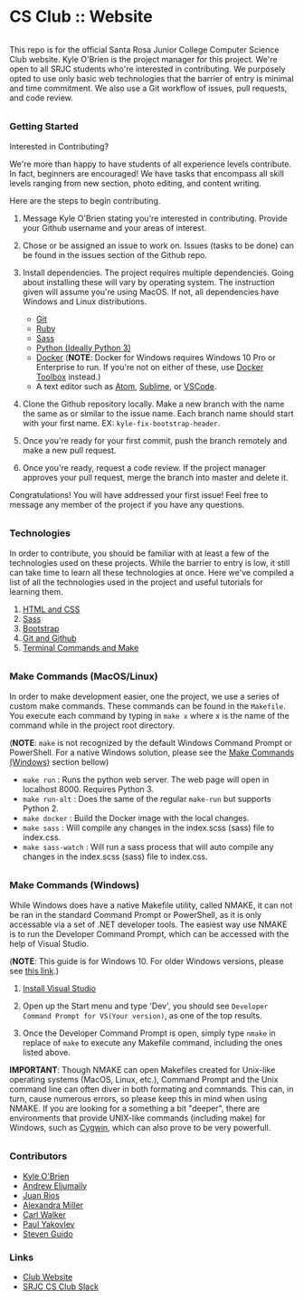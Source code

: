 #  CS Club :: Website

######

This repo is for the official Santa Rosa Junior College Computer Science Club website. Kyle O'Brien is the project manager for this project. We're open to all SRJC students who're interested in contributing. We purposely opted to use only basic web technologies that the barrier of entry is minimal and time commitment. We also use a Git workflow of issues, pull requests, and code review.

######

### Getting Started

Interested in Contributing?

We're more than happy to have students of all experience levels contribute. In fact, beginners are encouraged! We have tasks that encompass all skill levels ranging from new section, photo editing, and content writing.

Here are the steps to begin contributing.

1. Message Kyle O'Brien stating you're interested in contributing. Provide your Github username and your areas of interest.

2. Chose or be assigned an issue to work on. Issues (tasks to be done) can be found in the issues section of the Github repo.

3. Install dependencies. The project requires multiple dependencies. Going about installing these will vary by operating system. The instruction given will assume you're using MacOS. If not, all dependencies have Windows and Linux distributions.
    - [Git](https://git-scm.com/book/en/v2/Getting-Started-Installing-Git)
    - [Ruby](https://www.ruby-lang.org/en/documentation/installation/)
    - [Sass](https://sass-lang.com/install)
    - [Python (Ideally Python 3)](https://www.python.org/downloads/)
    - [Docker](https://docs.docker.com/install/) (**NOTE**: Docker for Windows requires Windows 10 Pro or Enterprise to run. If you're not on either of these, use [Docker Toolbox](https://docs.docker.com/toolbox/toolbox_install_windows/) instead.)
    - A text editor such as [Atom](https://atom.io/), [Sublime](https://www.sublimetext.com/), or [VSCode](https://code.visualstudio.com/).

4. Clone the Github repository locally. Make a new branch with the name the same as or similar to the issue name. Each branch name should start with your first name. EX: `kyle-fix-bootstrap-header`.

5. Once you're ready for your first commit, push the branch remotely and make a new pull request.

6. Once you're ready, request a code review. If the project manager approves your pull request, merge the branch into master and delete it.

Congratulations! You will have addressed your first issue! Feel free to message any member of the project if you have any questions.

######
### Technologies

In order to contribute, you should be familiar with at least a few of the technologies used on these projects. While the barrier to entry is low, it still can take time to learn all these technologies at once. Here we've compiled a list of all the technologies used in the project and useful tutorials for learning them.

1. [HTML and CSS](https://teamtreehouse.com/tracks/front-end-web-development)
2. [Sass](https://teamtreehouse.com/library/sass-basics-2)
3. [Bootstrap](https://teamtreehouse.com/library/bootstrap-4-basics-2)
5. [Git and Github](https://try.github.io/)
6. [Terminal Commands and Make](https://teamtreehouse.com/library/console-foundations)

######
### Make Commands (MacOS/Linux)

In order to make development easier, one the project, we use a series of custom make commands. These commands can be found in the `Makefile`. You execute each command by typing in `make x` where x is the name of the command while in the project root directory.

(**NOTE**: `make` is not recognized by the default Windows Command Prompt or PowerShell. For a native Windows solution, please see the [Make Commands (Windows)](https://github.com/Kyle1668/SRJC-CS-Club-Website/tree/andrew-readme-windows#make-commands-windows) section bellow)

* `make run` : Runs the python web server. The web page will open in localhost 8000. Requires Python 3.
* `make run-alt` : Does the same of the regular `make-run` but supports Python 2.
* `make docker` : Build the Docker image with the local changes.
* `make sass` : Will compile any changes in the index.scss (sass) file to index.css.
* `make sass-watch` : Will run a sass process that will auto compile any changes in the index.scss (sass) file to index.css.

######
### Make Commands (Windows)

While Windows does have a native Makefile utility, called NMAKE, it can not be ran in the standard Command Prompt or PowerShell, as it is only accessable via a set of .NET developer tools. The easiest way use NMAKE is to run the Developer Command Prompt, which can be accessed with the help of Visual Studio. 

(**NOTE**: This guide is for Windows 10. For older Windows versions, please see [this link](https://docs.microsoft.com/en-us/dotnet/framework/tools/developer-command-prompt-for-vs).)

1. [Install Visual Studio](https://www.visualstudio.com/vs/)

2. Open up the Start menu and type 'Dev', you should see `Developer Command Prompt for VS(Your version)`, as one of the top results.

3. Once the Developer Command Prompt is open, simply type `nmake` in replace of `make` to execute any Makefile command, including the ones listed above.

**IMPORTANT**: Though NMAKE can open Makefiles created for Unix-like operating systems (MacOS, Linux, etc.), Command Prompt and the Unix command line can often diver in both formating and commands. This can, in turn,
cause numerous errors, so please keep this in mind when using NMAKE. If you are looking for a something a bit "deeper", there are environments that provide UNIX-like commands (including make) for Windows, such as [Cygwin](https://www.cygwin.com/), which can also prove to be very powerfull. 

######
### Contributors
* [Kyle O'Brien](https://github.com/Kyle1668)
* [Andrew Eljumaily](https://github.com/AndrewE1234)
* [Juan Rios](https://github.com/jcr7467)
* [Alexandra Miller](https://github.com/amtalantova)
* [Carl Walker](https://github.com/TalentedTurt1e)
* [Paul Yakovlev](https://github.com/paulyakovlev)
* [Steven Guido](https://github.com/fuzzybear3)

### Links
* [Club Website](https://kyle1668.github.io/SRJC-CS-Club-Website/)
* [SRJC CS Club Slack](https://srjccsc.slack.com/messages)
